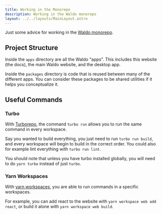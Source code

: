 ```yaml
---
title: Working in the Monorepo
description: Working in the Waldo monorepo
layout: ../../layouts/MainLayout.astro
---
```


Just some advice for working in the [Waldo monorepo](https://github.com/waldo-vision/waldo).

## Project Structure

Inside the `apps` directory are all the Waldo "apps". This includes this website (the docs), the main Waldo website, and the desktop app.

Inside the `packages` directory is code that is reused between many of the different apps. You can consider these packages to be shared utilities if it helps you conceptualize it.

## Useful Commands

### Turbo

With [Turborepo](https://turbo.build/repo/docs/reference/command-line-reference), the command `turbo run` allows you to run the same command in every workspace.

Say you wanted to build everything, you just need to run `turbo run build`, and every workspace will begin to build in the correct order.
You could also for example lint everything with `turbo run lint`.

You should note that unless you have turbo installed globally, you will need to do `yarn turbo` instead of just `turbo`.

### Yarn Workspaces

With [yarn workspaces](https://yarnpkg.com/cli/workspace), you are able to run commands in a specific workspaces.

For example, you can add react to the website with `yarn workspace web add react`, or build it alone with `yarn workspace web build`.
